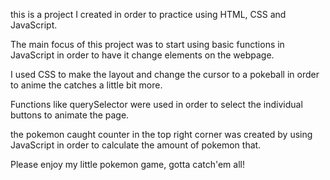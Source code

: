 this is  a project I created in order to practice using HTML, CSS and JavaScript.

The main focus of this project was to start using basic functions in JavaScript in order to have it change elements on the webpage. 

I used CSS to make the layout and change the cursor to a pokeball in order to anime the catches a little bit more. 

Functions like querySelector were used in order to select the individual buttons to animate the page. 

the pokemon caught counter in the top right corner was created by using JavaScript in order to calculate the amount of pokemon that.

Please enjoy my little pokemon game, gotta catch'em all!